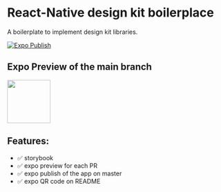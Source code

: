 # React-Native design kit boilerplace

A boilerplate to implement design kit libraries.

[![Expo Publish](https://github.com/ChrisJamesC/react-native-design-kit-boilerplate/actions/workflows/expo-publish-main.yml/badge.svg)](https://github.com/ChrisJamesC/react-native-design-kit-boilerplate/actions/workflows/expo-publish-main.yml)

## Expo Preview of the main branch 

<img src="https://user-images.githubusercontent.com/1410314/139832018-2efdbf88-22ee-4fed-902a-6bb829ad336c.png" width="100" />


## Features: 
- ✅ storybook
- ✅ expo preview for each PR
- ✅ expo publish of the app on master
- ✅ expo QR code on README
